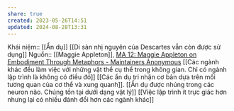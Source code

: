 ```yaml
---
share: true
created: 2023-05-26T14:51
updated: 2024-08-28T13:31
---
```

Khái niệm:: [[Ẩn dụ]]
[[Di sản nhị nguyên của Descartes vẫn còn được sử dụng]]
Nguồn:: [[Maggie Appleton]], [MA 12: Maggie Appleton on Embodiment Through Metaphors - Maintainers Anonymous](https://maintainersanonymous.com/metaphor/#t=01:04)
[[Các ngành khác đều làm việc với những vật thể cụ thể trong không gian. Chỉ có ngành lập trình là không có điều đó]]
[[Các ẩn dụ tri nhận cơ bản dựa trên mối tương quan của cơ thể và xung quanh]]. [[Ẩn dụ được nhúng trong các neuron não. Chúng tồn tại dưới dạng vật lý]]
[[Việc lập trình ít trực giác hơn nhưng lại có nhiều đánh đổi hơn các ngành khác]]